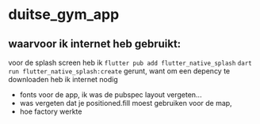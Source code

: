 # duitse_gym_app

## waarvoor ik internet heb gebruikt:
voor de splash screen heb ik 
`flutter pub add flutter_native_splash`
`dart run flutter_native_splash:create`
gerunt, want om een depency te downloaden heb ik internet nodig

- fonts voor de app, ik was de pubspec layout vergeten...
- was vergeten dat je positioned.fill moest gebruiken voor de map,
- hoe factory werkte